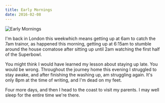 ```yaml
---
title: Early Mornings
date: 2016-02-08
---
```


![Early Mornings](https://source.unsplash.com/y7GlIdTUOvo/1600x900)

I'm back in London this weekwhich means getting up at 6am to catch the 7am trainor, as happened this morning, getting up at 6:15am to stumble around the house comatose after sitting up until 2am watching the first half of the Superbowl.

You might think I would have learned my lesson about staying up late. You would be wrong. Throughout the journey home this evening I struggled to stay awake, and after finishing the washing up, am struggling again. It's only 8pm at the time of writing, and I'm dead on my feet.

Four more days, and then I head to the coast to visit my parents. I may well sleep for the entire time we're there.